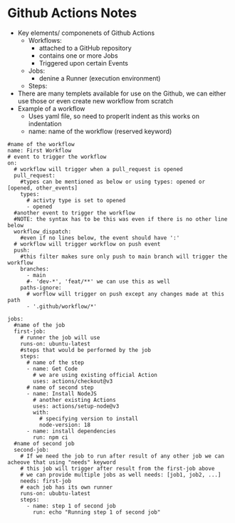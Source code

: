 # Github Actions Notes
- Key elements/ componenets of Github Actions
    - Workflows:
        - attached to a GitHub repository
        - contains one or more Jobs
        - Triggered upon certain Events
    - Jobs:
        - denine a Runner (execution environment)
    - Steps:
- There are many templets available for use on the Github, we can either use those or even create new workflow from scratch
- Example of a workflow
    - Uses yaml file, so need to properlt indent as this works on indentation
    - name: name of the workflow (reserved keyword)

```
#name of the workflow
name: First Workflow
# event to trigger the workflow
on:
  # workflow will trigger when a pull_request is opened
  pull_request:
    #types can be mentioned as below or using types: opened or [opened, other_events]
    types:
      # activty type is set to opened
      - opened
  #another event to trigger the workflow
  #NOTE: the syntax has to be this was even if there is no other line below
  workflow_dispatch:
    #even if no lines below, the event should have ':'
  # workflow will trigger workflow on push event
  push:
    #this filter makes sure only push to main branch will trigger the workflow
    branches:
      - main
      #- 'dev-*', 'feat/**' we can use this as well 
    paths-ignore:
      # worflow will trigger on push except any changes made at this path
      - '.github/workflow/*'

jobs:
  #name of the job
  first-job:
    # runner the job will use
    runs-on: ubuntu-latest
    #steps that would be performed by the job
    steps:
      # name of the step
      - name: Get Code
        # we are using existing official Action
        uses: actions/checkout@v3
      # name of second step  
      - name: Install NodeJS
        # another existing Actions
        uses: actions/setup-node@v3
        with:
          # specifying version to install
          node-version: 18
      - name: install dependencies
        run: npm ci
  #name of second job
  second-job:
    # If we need the job to run after result of any other job we can acheove that using "needs" keyword
    # this job will trigger after result from the first-job above
    # we can provide multiple jobs as well needs: [job1, job2, ...]
    needs: first-job
    # each job has its own runner
    runs-on: ububtu-latest
    steps:
      - name: step 1 of second job
        run: echo "Running step 1 of second job"
```
